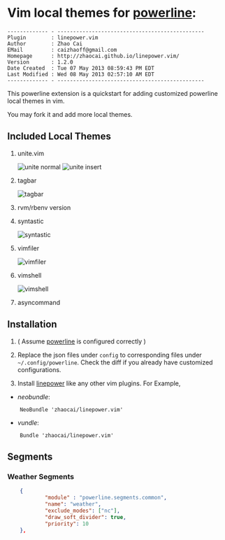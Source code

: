 # Vim local themes for [powerline][powerline]:

    ------------- - -----------------------------------------------
    Plugin        : linepower.vim
    Author        : Zhao Cai
    EMail         : caizhaoff@gmail.com
    Homepage      : http://zhaocai.github.io/linepower.vim/
    Version       : 1.2.0
    Date Created  : Tue 07 May 2013 08:59:43 PM EDT
    Last Modified : Wed 08 May 2013 02:57:10 AM EDT
    ------------- - -----------------------------------------------

This powerline extension is a quickstart for adding customized powerline local themes in vim. 

You may fork it and add more local themes.

## Included Local Themes

1. unite.vim

    ![unite normal]( http://d.pr/i/RtLV+ )
    ![unite insert]( http://d.pr/i/OcyE+ )

2. tagbar

    ![tagbar]( http://d.pr/i/yrUk+ )

3. rvm/rbenv version
4. syntastic

    ![syntastic]( http://d.pr/i/tT0l+ )

4. vimfiler
    
    ![vimfiler](https://raw.github.com/zhaocai/linepower.vim/master/screenshots/vimfiler.png)

5. vimshell

    ![vimshell](https://raw.github.com/zhaocai/linepower.vim/master/screenshots/vimshell.png)

6. asyncommand



## Installation

1. ( Assume [powerline][powerline] is configured correctly )

2. Replace the json files under `config` to corresponding files under `~/.config/powerline`. Check the diff if you already have customized configurations.

3. Install [linepower][linepower] like any other vim plugins. For Example,  

- *neobundle*:

```vim
    NeoBundle 'zhaocai/linepower.vim'
```

- *vundle*:

```vim
    Bundle 'zhaocai/linepower.vim'
```

[powerline]: https://github.com/Lokaltog/powerline
[linepower]: https://github.com/zhaocai/linepower.vim



## Segments

### Weather Segments

```json 
    {
            "module" : "powerline.segments.common",
            "name": "weather",
            "exclude_modes": ["nc"],
            "draw_soft_divider": true,
            "priority": 10
    },

```
